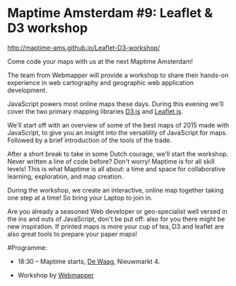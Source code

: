 # Maptime Amsterdam #9: Leaflet & D3 workshop

http://maptime-ams.github.io/Leaflet-D3-workshop/

Come code your maps with us at the next Maptime Amsterdam!

The team from Webmapper will provide a workshop to share their hands-on experience in web cartography and geographic web application development.

JavaScript powers most online maps these days. During this evening we'll cover the two primary mapping libraries [D3.js](http://d3js.org/ "Data Driven Documents") and [Leaflet.js](http://leafletjs.com/ "a JavaScript library
for interactive maps").

We'll start off with an overview of some of the best maps of 2015 made with JavaScript, to give you an insight into the versatility of JavaScript for maps. Followed by a brief introduction of the tools of the trade.

After a short break to take in some Dutch courage, we'll start the workshop. Never written a line of code before? Don't worry! Maptime is for all skill levels! This is what Maptime is all about: a time and space for collaborative learning, exploration, and map creation.

During the workshop, we create an interactive, online map together taking one step at a time! So bring your Laptop to join in.

Are you already a seasoned Web developer or geo-specialist well versed in the ins and outs of JavaScript, don't be put off: also for you there might be new inspiration. If printed maps is more your cup of tea, D3 and leaflet are also great tools to prepare your paper maps!


#Programme:

- 18:30 – Maptime starts, [De Waag](http://www.waag.org "Institute for art, science and technology"), Nieuwmarkt 4.

- Workshop by [Webmapper](http://www.webmapper.nl "What the map can be")
